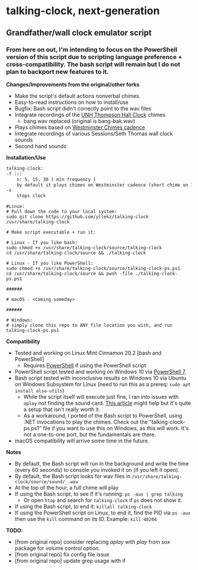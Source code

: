 # talking-clock, next-generation

## Grandfather/wall clock emulator script

### From here on out, I'm intending to focus on the PowerShell version of this script due to scripting language preference + cross-compatibility. The bash script will remain but I do not plan to backport new features to it.

**Changes/Improvements from the original/other forks**
* Make the script's default actions nonverbal chimes.
* Easy-to-read instructions on how to install/use
* Bugfix: Bash script didn't correctly point to the wav files
* Integrate recordings of the [UNH Thompson Hall Clock](https://www.youtube.com/watch?v=pmfMDvX646g) chimes
    * bang.wav replaced (original is bang-bak.wav)
* Plays chimes based on [Westminster Chimes cadence](https://en.wikipedia.org/wiki/Westminster_Quarters)
* Integrate recordings of various Sessions/Seth Thomas wall clock sounds
* Second hand sounds

**Installation/Use**
```bash
talking-clock:
-f [n]
    n: 5, 15, 30 ( min frequency )
    by default it plays chimes on Westminster cadence (short chime on 15/30/45 minutes past the hour) and will play a clock bell striking sound x times based on the hour.
-s
    stops clock
```

```
#Linux:
# Pull down the code to your local system:
sudo git clone https://github.com/yllekz/talking-clock /usr/share/talking-clock

# Make script executable + run it:

# Linux - If you like bash:
sudo chmod +x /usr/share/talking-clock/source/talking-clock
cd /usr/share/talking-clock/source && ./talking-clock

# Linux - If you like PowerShell:
sudo chmod +x /usr/share/talking-clock/source/talking-clock-ps.ps1
cd /usr/share/talking-clock/source && pwsh -file ./talking-clock-ps.ps1

######

# macOS - <Coming someday>

######

# Windows:
# simply clone this repo to ANY file location you wish, and run talking-clock-ps.ps1
```

**Compatibility**
* Tested and working on Linux Mint Cinnamon 20.2 [bash and PowerShell]
    * Requires [PowerShell](https://github.com/powershell/powershell/) if using the PowerShell script
* PowerShell script tested and working on Windows 10 via [PowerShell 7](https://github.com/powershell/powershell/).
* Bash script tested with inconclusive results on Windows 10 via Ubuntu on Windows Subsystem for Linux (need to run this as a prereq: `sudo apt install alsa-utils`)
    * While the script itself will execute just fine, I ran into issues with `aplay` not finding the sound card. [This article](https://research.wmz.ninja/articles/2017/11/setting-up-wsl-with-graphics-and-audio.html) might help but it's quite a setup that isn't really worth it.
    * As a workaround, I ported of the Bash script to PowerShell, using .NET invocations to play the chimes. Check out the "talking-clock-ps.ps1" file if you want to use this on Windows, as this will work. It's not a one-to-one port, but the fundamentals are there.
* macOS compatibility will arrive some time in the future.

**Notes**
* By default, the Bash script will run in the background and write the time (every 60 seconds) to console you invoked it on (if you left it open).
* By default, the Bash script looks for wav files in `/usr/share/talking-clock/source/sound/_.wav`
* At the top of the hour, a full chime will play
* If using the Bash script, to see if it's running: `ps -aux | grep talking`
    * Or open `htop` and search for `talking-clock` if `ps` does not show it.
* If using the Bash script, to end it: ``killall talking-clock``
* If using the PowerShell script on Linux, to end it, find the PID via `ps -aux` then use the `kill` command on its ID. Example: `kill 48204`

**TODO:**
* [from original repo] consider replacing *aplay* with *play* from *sox* package for volume control option.
* [from original repo] fix config file issue
* [from original repo] update grep usage with if
